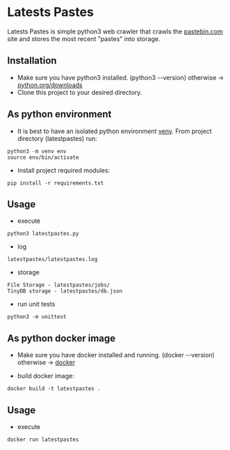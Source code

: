 # Latests Pastes

Latests Pastes is simple python3 web crawler that crawls the [pastebin.com](https://pastebin.com/) site and stores the most recent "pastes" into storage. 

## Installation

* Make sure you have python3 installed. (python3 --version) otherwise  -> [python.org/downloads](https://www.python.org/downloads/)
* Clone this project to your desired directory.

## As python environment

* It is best to have an isolated python environment  [venv](https://realpython.com/python-virtual-environments-a-primer/). 
From project directory (latestpastes) run:
```
python3 -m venv env
source env/bin/activate
```

* Install project required modules:
```
pip install -r requirements.txt
```
## Usage

* execute
```
python3 latestpastes.py
```
* log
```
latestpastes/latestpastes.log
```
* storage
```
File Storage - latestpastes/jobs/
TinyDB storage - latestpastes/db.json
```
* run unit tests
```
python3 -m unittest
```

## As python docker image

* Make sure you have docker installed and running. (docker --version) otherwise  -> [docker](https://docs.docker.com/install/)

* build docker image:
```
docker build -t latestpastes .
```
## Usage

* execute
```
docker run latestpastes
```





